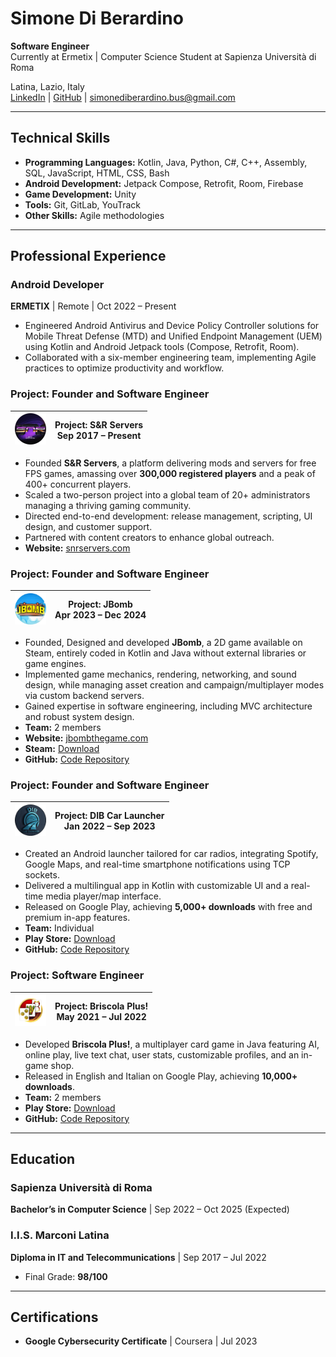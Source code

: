 # **Simone Di Berardino**  
**Software Engineer**  
Currently at Ermetix | Computer Science Student at Sapienza Università di Roma  

Latina, Lazio, Italy  
[LinkedIn](https://www.linkedin.com/in/simone-di-berardino-77662721a/) | [GitHub](https://github.com/username) | simonediberardino.bus@gmail.com

---

## **Technical Skills**  
- **Programming Languages:** Kotlin, Java, Python, C#, C++, Assembly, SQL, JavaScript, HTML, CSS, Bash  
- **Android Development:** Jetpack Compose, Retrofit, Room, Firebase  
- **Game Development:** Unity  
- **Tools:** Git, GitLab, YouTrack  
- **Other Skills:** Agile methodologies  

---

## **Professional Experience**  

### **Android Developer**  
**ERMETIX** | Remote | Oct 2022 – Present  
- Engineered Android Antivirus and Device Policy Controller solutions for Mobile Threat Defense (MTD) and Unified Endpoint Management (UEM) using Kotlin and Android Jetpack tools (Compose, Retrofit, Room).  
- Collaborated with a six-member engineering team, implementing Agile practices to optimize productivity and workflow.  

### **Project: Founder and Software Engineer**  
| <img src="https://raw.githubusercontent.com/simonediberardino/resume/main/assets/project_snrservers.png" alt="S&R Servers Logo" width="50" height="50"> | **Project: S&R Servers** <br> Sep 2017 – Present |
|---|---|

- Founded **S&R Servers**, a platform delivering mods and servers for free FPS games, amassing over **300,000 registered players** and a peak of 400+ concurrent players.  
- Scaled a two-person project into a global team of 20+ administrators managing a thriving gaming community.  
- Directed end-to-end development: release management, scripting, UI design, and customer support.  
- Partnered with content creators to enhance global outreach.  
- **Website:** [snrservers.com](http://snrservers.com)  

### **Project: Founder and Software Engineer**  
| <img src="https://raw.githubusercontent.com/simonediberardino/resume/main/assets/project_jbomb.png" alt="JBomb Logo" width="50" height="50"> | **Project: JBomb** <br> Apr 2023 – Dec 2024 |
|---|---|

- Founded, Designed and developed **JBomb**, a 2D game available on Steam, entirely coded in Kotlin and Java without external libraries or game engines.  
- Implemented game mechanics, rendering, networking, and sound design, while managing asset creation and campaign/multiplayer modes via custom backend servers.  
- Gained expertise in software engineering, including MVC architecture and robust system design.  
- **Team:** 2 members  
- **Website:** [jbombthegame.com](http://jbombthegame.com)  
- **Steam:** [Download](https://store.steampowered.com/app/3368640/JBomb/)  
- **GitHub:** [Code Repository](https://github.com/simonediberardino/JBomb)  

### **Project: Founder and Software Engineer**  
| <img src="https://raw.githubusercontent.com/simonediberardino/resume/main/assets/project_dib.png" alt="DIB Logo" width="50" height="50"> | **Project: DIB Car Launcher** <br> Jan 2022 – Sep 2023 |
|---|---|

- Created an Android launcher tailored for car radios, integrating Spotify, Google Maps, and real-time smartphone notifications using TCP sockets.  
- Delivered a multilingual app in Kotlin with customizable UI and a real-time media player/map interface.  
- Released on Google Play, achieving **5,000+ downloads** with free and premium in-app features.  
- **Team:** Individual  
- **Play Store:** [Download](https://play.google.com/store/apps/details?id=com.mini.infotainment)  
- **GitHub:** [Code Repository](https://github.com/simonediberardino/DIB-Car-Launcher-Android)  

### **Project: Software Engineer**  
| <img src="https://raw.githubusercontent.com/simonediberardino/resume/main/assets/project_briscola.png" alt="Briscola Logo" width="50" height="50"> | **Project: Briscola Plus!** <br> May 2021 – Jul 2022 |
|---|---|

- Developed **Briscola Plus!**, a multiplayer card game in Java featuring AI, online play, live text chat, user stats, customizable profiles, and an in-game shop.  
- Released in English and Italian on Google Play, achieving **10,000+ downloads**.  
- **Team:** 2 members  
- **Play Store:** [Download](https://play.google.com/store/apps/details?id=game.danielesimone.briscola)  
- **GitHub:** [Code Repository](https://github.com/simonediberardino/BriscolaPlusAndroid)  

---

## **Education**  

### **Sapienza Università di Roma**  
**Bachelor’s in Computer Science** | Sep 2022 – Oct 2025 (Expected)  

### **I.I.S. Marconi Latina**  
**Diploma in IT and Telecommunications** | Sep 2017 – Jul 2022  
- Final Grade: **98/100**  

---

## **Certifications**  
- **Google Cybersecurity Certificate** | Coursera | Jul 2023  
